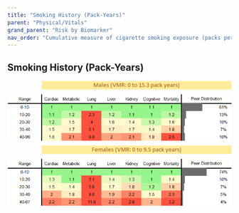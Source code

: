 ```yaml
---
title: "Smoking History (Pack-Years)"
parent: "Physical/Vitals"
grand_parent: "Risk by Biomarker"
nav_order: "Cumulative measure of cigarette smoking exposure (packs per day × years smoked). Higher values indicate greater risk for lung cancer, COPD, and cardiovascular disease."
---
```



## Smoking History (Pack-Years)




<div style="display: flex; flex-direction: column; gap: 10px;">

  <img src="/assets/images/vmrbiomarker_Smoke_Pack_Yrs__male.png" alt="Smoking History (Pack-Years) VMR Male" style="margin-left: 15%">
  <img src="/assets/images/rr_Smoke_Pack_Yrs__male.png" alt="Smoking History (Pack-Years) RR Male">

  <img src="/assets/images/vmrbiomarker_Smoke_Pack_Yrs__female.png" alt="Smoking History (Pack-Years) VMR Female" style="margin-left: 15%; ">
  <img src="/assets/images/rr_Smoke_Pack_Yrs__female.png" alt="Smoking History (Pack-Years) RR Female">

</div>



